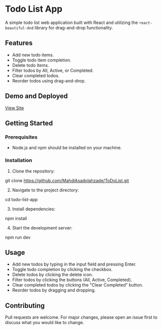 # Todo List App

A simple todo list web application built with React and utilizing the `react-beautiful-dnd` library for drag-and-drop functionality.

## Features

- Add new todo items.
- Toggle todo item completion.
- Delete todo items.
- Filter todos by All, Active, or Completed.
- Clear completed todos.
- Reorder todos using drag-and-drop.

## Demo and Deployed

[View Site](https://mahdiasadolahzade.github.io/ToDoList/)

## Getting Started

### Prerequisites

- Node.js and npm should be installed on your machine.

### Installation

1. Clone the repository:

git clone https://github.com/MahdiAsadolahzade/ToDoList.git


2. Navigate to the project directory:



cd todo-list-app


3. Install dependencies:

npm install


4. Start the development server:

npm run dev




## Usage

- Add new todos by typing in the input field and pressing Enter.
- Toggle todo completion by clicking the checkbox.
- Delete todos by clicking the delete icon.
- Filter todos by clicking the buttons (All, Active, Completed).
- Clear completed todos by clicking the "Clear Completed" button.
- Reorder todos by dragging and dropping.

## Contributing

Pull requests are welcome. For major changes, please open an issue first to discuss what you would like to change.


